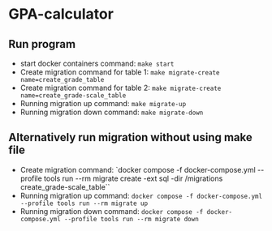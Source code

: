 # GPA-calculator

## Run program

- start docker containers command: `make start`
- Create migration command for table 1: `make migrate-create name=create_grade_table`
- Create migration command for table 2: `make migrate-create name=create_grade-scale_table`
- Running migration up command: `make migrate-up`
- Running migration down command: `make migrate-down`

## Alternatively run migration without using make file

- Create migration command: `docker compose -f docker-compose.yml --profile tools run --rm migrate create -ext sql -dir /migrations create_grade-scale_table``
- Running migration up command: `docker compose -f docker-compose.yml --profile tools run --rm migrate up`
- Running migration down command: `docker compose -f docker-compose.yml --profile tools run --rm migrate down`
